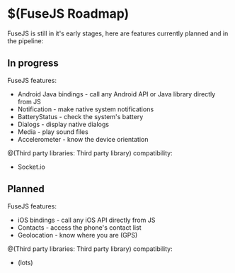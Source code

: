 # $(FuseJS Roadmap)

FuseJS is still in it's early stages, here are features currently planned and in the pipeline:

## In progress


FuseJS features:

* Android Java bindings - call any Android API or Java library directly from JS
* Notification - make native system notifications
* BatteryStatus - check the system's battery
* Dialogs - display native dialogs
* Media - play sound files
* Accelerometer - know the device orientation

@(Third party libraries: Third party library) compatibility:

* Socket.io

## Planned

FuseJS features:

* iOS bindings - call any iOS API directly from JS
* Contacts - access the phone's contact list
* Geolocation - know where you are (GPS)

@(Third party libraries: Third party library) compatibility:

* (lots)